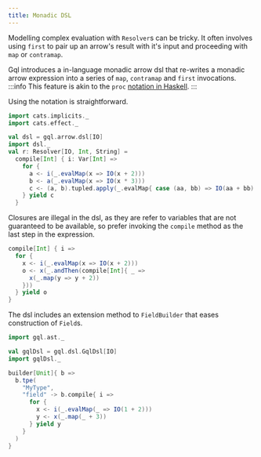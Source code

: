 ```yaml
---
title: Monadic DSL
---
```

Modelling complex evaluation with `Resolver`s can be tricky.
It often involves using `first` to pair up an arrow's result with it's input and proceeding with `map` or `contramap`.

Gql introduces a in-language monadic arrow dsl that re-writes a monadic arrow expression into a series of `map`, `contramap` and `first` invocations.
:::info
This feature is akin to the `proc` [notation in Haskell](https://en.wikibooks.org/wiki/Haskell/Arrow_tutorial#Arrow_proc_notation).
:::

Using the notation is straightforward.
```scala mdoc
import cats.implicits._
import cats.effect._

val dsl = gql.arrow.dsl[IO]
import dsl._
val r: Resolver[IO, Int, String] = 
  compile[Int] { i: Var[Int] =>
    for {
      a <- i(_.evalMap(x => IO(x + 2)))
      b <- a(_.evalMap(x => IO(x * 3)))
      c <- (a, b).tupled.apply(_.evalMap{ case (aa, bb) => IO(aa + bb) }.map(_.toString))
    } yield c
  }
```

Closures are illegal in the dsl, as they are refer to variables that are not guaranteed to be available, so prefer invoking the `compile` method as the last step in the expression.
```scala mdoc:crash
compile[Int] { i =>
  for {
    x <- i(_.evalMap(x => IO(x + 2)))
    o <- x(_.andThen(compile[Int]{ _ =>
      x(_.map(y => y + 2))
    }))
  } yield o
}
```

The dsl includes an extension method to `FieldBuilder` that eases construction of `Field`s.
```scala mdoc
import gql.ast._

val gqlDsl = gql.dsl.GqlDsl[IO]
import gqlDsl._

builder[Unit]{ b =>
  b.tpe(
    "MyType",
    "field" -> b.compile{ i =>
      for {
        x <- i(_.evalMap(_ => IO(1 + 2)))
        y <- x(_.map(_ + 3))
      } yield y
    }
  )
}
```